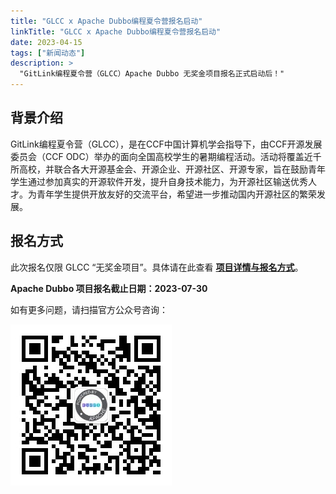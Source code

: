 ```yaml
---
title: "GLCC x Apache Dubbo编程夏令营报名启动"
linkTitle: "GLCC x Apache Dubbo编程夏令营报名启动"
date: 2023-04-15
tags: ["新闻动态"]
description: >
  "GitLink编程夏令营（GLCC）Apache Dubbo 无奖金项目报名正式启动后！"
---
```


## 背景介绍
GitLink编程夏令营（GLCC），是在CCF中国计算机学会指导下，由CCF开源发展委员会（CCF ODC）举办的面向全国高校学生的暑期编程活动。活动将覆盖近千所高校，并联合各大开源基金会、开源企业、开源社区、开源专家，旨在鼓励青年学生通过参加真实的开源软件开发，提升自身技术能力，为开源社区输送优秀人才。为青年学生提供开放友好的交流平台，希望进一步推动国内开源社区的繁荣发展。

## 报名方式
此次报名仅限 GLCC “无奖金项目”。具体请在此查看 **<a href="https://www.gitlink.org.cn/glcc/freeproject" target="_blank">项目详情与报名方式</a>**。

**Apache Dubbo 项目报名截止日期：2023-07-30**

如有更多问题，请扫描官方公众号咨询：

![wechat-account](/imgs/contacts/wechat-account.jpg)

